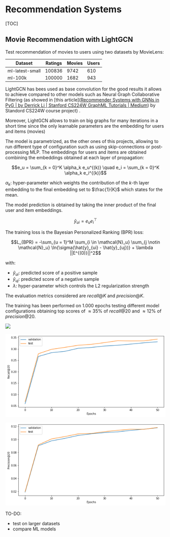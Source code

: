 

# Recommendation Systems

[TOC]

## Movie Recommendation with LightGCN

Test recommendation of movies to users using two datasets by MovieLens:

| Dataset         | Ratings | Movies | Users |
| --------------- | ------- | ------ | ----- |
| ml-latest-small | 100836  | 9742   | 610   |
| ml-100k         | 100000  | 1682   | 943   |

LightGCN has bees used as base convolution for the good results it allows to achieve compared to other models such as Neural Graph Collaborative Filtering (as showed in [this article]([Recommender Systems with GNNs in PyG | by Derrick Li | Stanford CS224W GraphML Tutorials | Medium](https://medium.com/stanford-cs224w/recommender-systems-with-gnns-in-pyg-d8301178e377)) by Standord CS224W course project) .

Moreover, LightGCN allows to train on big graphs for many iterations in a short time since the only learnable parameters are the embedding for users and items (movies)

The model is parametrized, as the other ones of this projects, allowing to run different type of configuration such as using skip-connections or post-processing MLP. The embeddings for users and items are obtained combining the embeddings obtained at each layer of propagation:

$$e_u = \sum_{k = 0}^K \alpha_k e_u^{(k)} \quad e_i = \sum_{k = 0}^K \alpha_k e_i^{(k)}$$

$\alpha_k$: hyper-parameter which weights the contribution of the $k$-th layer embedding to the final embedding set to $\frac{1}{K}$ which states for the mean.

The model prediction is obtained by taking the inner product of the final user and item embeddings.

$$\hat{y}_{ui} = e_ue_i^\top$$

The training loss is the Bayesian Personalized Ranking (BPR) loss:

$$L_{BPR} = -\sum_{u = 1}^M \sum_{i \in \mathcal{N}_u} \sum_{j \notin \mathcal{N}_u} \ln{\sigma(\hat{y}_{ui} - \hat{y}_{uj})} + \lambda ||E^{(0)}||^2$$

with:

- $\hat{y}_{ui}$: predicted score of a positive sample
- $\hat{y}_{uj}$: predicted score of a negative sample
- $\lambda$: hyper-parameter which controls the L2 regularization strength

The evaluation metrics considered are $recall@K$ and $precision@K$.

The training has been performed on ${1.000}$ epochs testing different model configurations obtaining top scores of $\approx 35\%$ of $recall@20$ and $\approx 12\%$ of $precision@20$.

![](/imgs/loss.png)

![](./imgs/recall@20.png)

![](./imgs/precision@20.png)

TO-DO:

- test on larger datasets
- compare ML models
